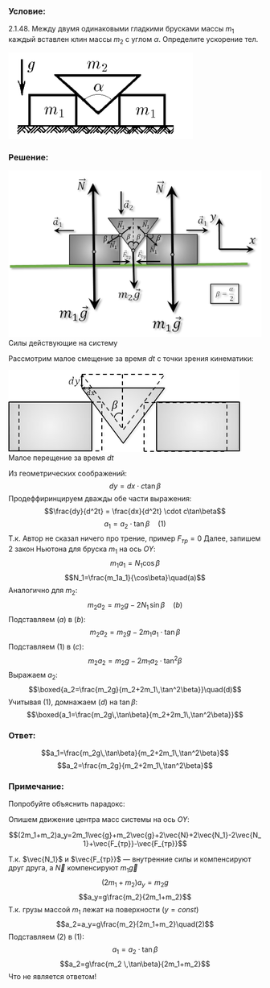 ###  Условие: 

$2.1.48.$ Между двумя одинаковыми гладкими брусками массы $m_1$ каждый вставлен клин массы $m_2$ с углом $\alpha$. Определите ускорение тел. 

![ К задаче 2.1.48 |367x172, 39%](../../img/2.1.48/statement.png)

###  Решение: 

![ Силы действующие на систему |617x405, 67%](../../img/2.1.48/sol.png)  Силы действующие на систему 

Рассмотрим малое смещение за время $dt$ с точки зрения кинематики: 

  
![ Малое перещение за время $dt$ |461x163, 47%](../../img/2.1.48/sol1.png)  Малое перещение за время $dt$ 

Из геометрических соображений: $$dy = dx \cdot c\tan\beta$$ Продеффиринцируем дважды обе части выражения: $$\frac{dy}{d^2t} = \frac{dx}{d^2t} \cdot c\tan\beta$$ $$a_1 = a_2 \cdot \tan\beta\quad(1)$$ Т.к. Автор не сказал ничего про трение, пример $F_{тр}=0$ Далее, запишем 2 закон Ньютона для бруска $m_1$ на ось $OY$: $$m_1a_1=N_1\cos\beta$$ $$N_1=\frac{m_1a_1}{\cos\beta}\quad(a)$$ Аналогично для $m_2$: $$m_2a_2=m_2g-2N_1\,\sin\beta\quad(b)$$ Подставляем $(a)$ в $(b)$: $$m_2a_2=m_2g-2m_1a_1\cdot \tan\beta$$ Подставляем $(1)$ в $(c)$: $$m_2a_2=m_2g-2m_1a_2\cdot \tan^2\beta$$ Выражаем $a_2$: $$\boxed{a_2=\frac{m_2g}{m_2+2m_1\,\tan^2\beta}}\quad(d)$$ Учитывая $(1)$, домнажаем $(d)$ на $\tan\beta$: $$\boxed{a_1=\frac{m_2g\,\tan\beta}{m_2+2m_1\,\tan^2\beta}}$$ 

###  Ответ: 

$$a_1=\frac{m_2g\,\tan\beta}{m_2+2m_1\,\tan^2\beta}$$ $$a_2=\frac{m_2g}{m_2+2m_1\,\tan^2\beta}$$ 

###  Примечание: 

Попробуйте объяснить парадокс: 

Опишем движение центра масс системы на ось $OY$: 

$$(2m_1+m_2)a_y=2m_1\vec{g}+m_2\vec{g}+2\vec{N}+2\vec{N_1}-2\vec{N_1}+\vec{F_{тр}}-\vec{F_{тр}}$$ 

Т.к. $\vec{N_1}$ и $\vec{F_{тр}}$ — внутренние силы и компенсируют друг друга, a $\vec{N}$ компенсируют $m_1\vec{g}$ $$(2m_1+m_2)a_y=m_2g$$ $$a_y=g\frac{m_2}{2m_1+m_2}$$ Т.к. грузы массой $m_1$ лежат на поверхности $(y=const)$ $$a_2=a_y=g\frac{m_2}{2m_1+m_2}\quad(2)$$ Подставляем $(2)$ в $(1)$: $$a_1 = a_2 \cdot \tan\beta$$ $$a_2=g\frac{m_2 \,\tan\beta}{2m_1+m_2}$$ Что не является ответом! 
